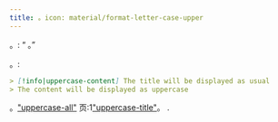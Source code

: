 ```yaml
---
title: 。icon: material/format-letter-case-upper
---
```


。: “ 。”

。:

```md
> [!info|uppercase-content] The title will be displayed as usual
> The content will be displayed as uppercase
```

。["uppercase-all"](../combined-styling/page-14.md)
页:1["uppercase-title"](../title-styling/page-14.md)。
.

